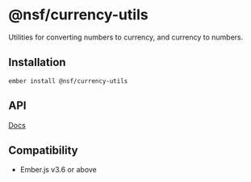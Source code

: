 @nsf/currency-utils
==============================================================================
Utilities for converting numbers to currency, and currency to numbers.


Installation
------------------------------------------------------------------------------
```
ember install @nsf/currency-utils
```


API
------------------------------------------------------------------------------
[Docs](docs/README.md)


Compatibility
------------------------------------------------------------------------------
* Ember.js v3.6 or above

